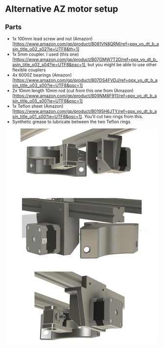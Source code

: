 # Alternative AZ motor setup

## Parts
* 1x 100mm lead screw and nut (Amazon)[https://www.amazon.com/gp/product/B081VN8QRM/ref=ppx_yo_dt_b_asin_title_o02_s02?ie=UTF8&th=1]
* 1x 5mm coupler. I used (this one)[https://www.amazon.com/gp/product/B07GMW7T2D/ref=ppx_yo_dt_b_asin_title_o02_s04?ie=UTF8&psc=1], but you might be able to use other flexible couplers
* 4x 6000Z bearings (Amazon)[https://www.amazon.com/gp/product/B07DS4FVDJ/ref=ppx_yo_dt_b_asin_title_o03_s00?ie=UTF8&psc=1]
* 2x 10mm length 10mm rod (cut from this one from (Amazon)[https://www.amazon.com/gp/product/B09NM8F911/ref=ppx_yo_dt_b_asin_title_o05_s00?ie=UTF8&psc=1]
* 1x Teflon sheet (Amazon)[https://www.amazon.com/gp/product/B0195H6JTY/ref=ppx_yo_dt_b_asin_title_o01_s00?ie=UTF8&psc=1]. You'll cut two rings from this.
* Synthetic grease to lubricate between the two Teflon rings

![Preview](./AZ-EQ5.png "Preview")
